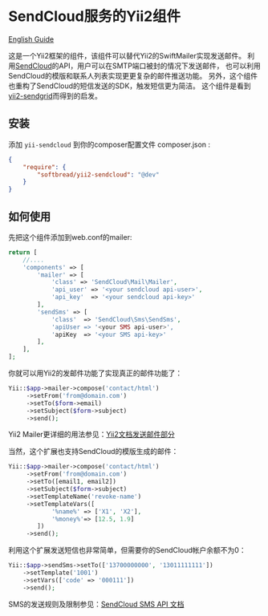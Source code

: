 SendCloud服务的Yii2组件
=========================
[English Guide](README.md)

这是一个Yii2框架的组件，该组件可以替代Yii2的SwiftMailer实现发送邮件。
利用[SendCloud](https://sendcloud.net/)的API，用户可以在SMTP端口被封的情况下发送邮件，
也可以利用SendCloud的模版和联系人列表实现更更复杂的邮件推送功能。
另外，这个组件也重构了SendCloud的短信发送的SDK，触发短信更为简洁。
这个组件是看到[yii2-sendgrid](https://github.com/pgaultier/yii2-sendgrid)而得到的启发。

安装
------------

添加 ``yii-sendcloud`` 到你的composer配置文件 composer.json :

``` json
{
    "require": {
        "softbread/yii2-sendcloud": "@dev"
    }
}
```

如何使用
------------

先把这个组件添加到web.conf的mailer:

``` php
return [
    //....
    'components' => [
        'mailer' => [
            'class' => 'SendCloud\Mail\Mailer',
            'api_user' => '<your sendcloud api-user>',
            'api_key'  => '<your sendcloud api-key>'
        ],
        'sendSms' => [
            'class'  => 'SendCloud\Sms\SendSms',
            'apiUser => '<your SMS api-user>',
            'apiKey  => '<your SMS api-key>'
        ],
    ],
];
```

你就可以用Yii2的发邮件功能了实现真正的邮件功能了：

``` php
Yii::$app->mailer->compose('contact/html')
     ->setFrom('from@domain.com')
     ->setTo($form->email)
     ->setSubject($form->subject)
     ->send();
```

Yii2 Mailer更详细的用法参见：[Yii2文档发送邮件部分](http://www.yiiframework.com/doc-2.0/guide-tutorial-mailing.html)

当然，这个扩展也支持SendCloud的模版生成的邮件：

``` php
Yii::$app->mailer->compose('contact/html')
     ->setFrom('from@domain.com')
     ->setTo([email1, email2])
     ->setSubject($form->subject)
     ->setTemplateName('revoke-name')
     ->setTemplateVars([
            '%name%' => ['X1', 'X2'],
            '%money%'=> [12.5, 1.9]
        ])
     ->send();
```

利用这个扩展发送短信也非常简单，但需要你的SendCloud帐户余额不为0：
``` php
Yii::$app->sendSms->setTo(['13700000000', '13011111111'])
    ->setTemplate('1001')
    ->setVars(['code' => '000111'])
    ->send();
```

SMS的发送规则及限制参见：[SendCloud SMS API 文档](http://www.sendcloud.net/doc/sms/api/)

